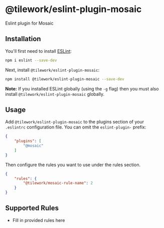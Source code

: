 # @tilework/eslint-plugin-mosaic

Eslint plugin for Mosaic

## Installation

You'll first need to install [ESLint](http://eslint.org):

```bash
npm i eslint --save-dev
```

Next, install `@tilework/eslint-plugin-mosaic`:

```bash
npm install @tilework/eslint-plugin-mosaic --save-dev
```

**Note:** If you installed ESLint globally (using the `-g` flag) then you must also install `@tilework/eslint-plugin-mosaic` globally.

## Usage

Add `@tilework/eslint-plugin-mosaic` to the plugins section of your `.eslintrc` configuration file. You can omit the `eslint-plugin-` prefix:

```json
{
    "plugins": [
        "@mosaic"
    ]
}
```


Then configure the rules you want to use under the rules section.

```json
{
    "rules": {
        "@tilework/mosaic-rule-name": 2
    }
}
```

## Supported Rules

* Fill in provided rules here





